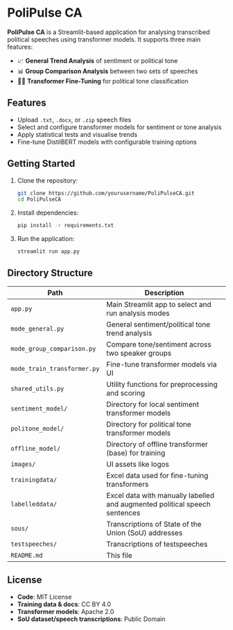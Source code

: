 # PoliPulse CA

**PoliPulse CA** is a Streamlit-based application for analysing transcribed political speeches using transformer models. It supports three main features:
- 📈 **General Trend Analysis** of sentiment or political tone
- 📊 **Group Comparison Analysis** between two sets of speeches
- 🏋️‍♂️ **Transformer Fine-Tuning** for political tone classification

## Features

- Upload `.txt`, `.docx`, or `.zip` speech files
- Select and configure transformer models for sentiment or tone analysis
- Apply statistical tests and visualise trends
- Fine-tune DistilBERT models with configurable training options

## Getting Started

1. Clone the repository:
    ```bash
    git clone https://github.com/yourusername/PoliPulseCA.git
    cd PoliPulseCA
    ```

2. Install dependencies:
    ```bash
    pip install -r requirements.txt
    ```

3. Run the application:
    ```bash
    streamlit run app.py
    ```

## Directory Structure

| Path                   | Description                                                 |
|------------------------|-------------------------------------------------------------|
| `app.py`               | Main Streamlit app to select and run analysis modes         |
| `mode_general.py`      | General sentiment/political tone trend analysis             |
| `mode_group_comparison.py` | Compare tone/sentiment across two speaker groups     |
| `mode_train_transformer.py` | Fine-tune transformer models via UI                |
| `shared_utils.py`      | Utility functions for preprocessing and scoring      |
| `sentiment_model/`     | Directory for local sentiment transformer models           |
| `politone_model/`      | Directory for political tone transformer models          |
| `offline_model/`      | Directory of offline transformer (base) for training         |
| `images/`              | UI assets like logos                                       |
| `trainingdata/`        | Excel data used for fine-tuning transformers                |
| `labelleddata/`        | Excel data with manually labelled and augmented political speech sentences            |
| `sous/`                | Transcriptions of State of the Union (SoU) addresses  |
| `testspeeches/`        | Transcriptions of testspeeches             |
| `README.md`            | This file                                                   |


## License

- **Code**: MIT License
- **Training data & docs**: CC BY 4.0
- **Transformer models**: Apache 2.0
- **SoU dataset/speech transcriptions**: Public Domain
